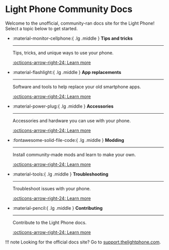 # Light Phone Community Docs

Welcome to the unofficial, community-ran docs site for the Light Phone! Select a topic below to get started.

<div class="grid cards" markdown>

-   :material-monitor-cellphone:{ .lg .middle } __Tips and tricks__

    ---

    Tips, tricks, and unique ways to use your phone.

    [:octicons-arrow-right-24: Learn more](./tips.md)

-   :material-flashlight:{ .lg .middle } __App replacements__

    ---

    Software and tools to help replace your old smartphone apps.

    [:octicons-arrow-right-24: Learn more](./app-replacements.md)

-   :material-power-plug:{ .lg .middle } __Accessories__

    ---

    Accessories and hardware you can use with your phone.

    [:octicons-arrow-right-24: Learn more](./accessories.md)

-   :fontawesome-solid-file-code:{ .lg .middle } __Modding__

    ---

    Install community-made mods and learn to make your own.

    [:octicons-arrow-right-24: Learn more](./modding.md)

-   :material-tools:{ .lg .middle } __Troubleshooting__

    ---

    Troubleshoot issues with your phone.

    [:octicons-arrow-right-24: Learn more](./troubleshooting.md)

-   :material-pencil:{ .lg .middle } __Contributing__

    ---

    Contribute to the Light Phone docs.

    [:octicons-arrow-right-24: Learn more](./contributing.md)
</div>

!!! note
    Looking for the official docs site? Go to [support.thelightphone.com](https://support.thelightphone.com/).
